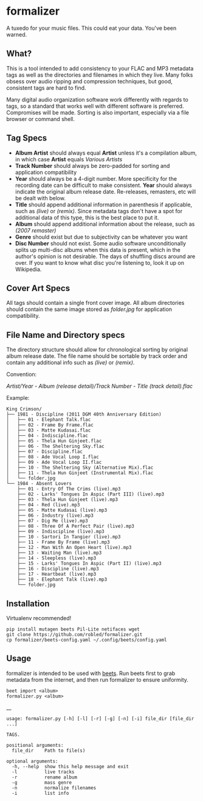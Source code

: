 formalizer
==========
A tuxedo for your music files.  This could eat your data. You've been warned.

What?
-------
This is a tool intended to add consistency to your FLAC and MP3 metadata tags as well as the directories and filenames in which they live.  Many folks obsess over audio ripping and compression techniques, but good, consistent tags are hard to find.  

Many digital audio organization software work differently with regards to tags, so a standard that works well with different software is preferred.  Compromises will be made.  Sorting is also important, especially via a file browser or command shell.

Tag Specs
---------

 - **Album Artist** should always equal **Artist** unless it's a compilation album, in which case **Artist** equals *Various Artists*
 - **Track Number** should always be zero-padded for sorting and application compatibility
 - **Year** should always be a 4-digit number.  More specificity for the recording date can be difficult to make consistent.  **Year** should always indicate the original album release date.  Re-releases, remasters, etc will be dealt with below.
 - **Title** should append additional information in parenthesis if applicable, such as *(live)* or *(remix)*.  Since metadata tags don't have a spot for additional data of this type, this is the best place to put it.
 - **Album** should append additional information about the release, such as *(2007 remaster)*
 - **Genre** should exist but due to subjectivity can be whatever you want
 - **Disc Number** should not exist.  Some audio software unconditionally splits up multi-disc albums when this data is present, which in the author's opinion is not desirable.  The days of shuffling discs around are over.  If you want to know what disc you're listening to, look it up on Wikipedia.

Cover Art Specs
---------------
All tags should contain a single front cover image.  All album directories should contain the same image stored as *folder.jpg* for application compatibility.

File Name and Directory specs
-----------------------------
The directory structure should allow for chronological sorting by original album release date.  The file name should be sortable by track order and contain any additional info such as *(live)* or *(remix)*.

Convention:

*Artist/Year - Album (release detail)/Track Number - Title (track detail).flac*

Example:

    King Crimson/
    ├── 1981 - Discipline (2011 DGM 40th Anniversary Edition)
    │   ├── 01 - Elephant Talk.flac
    │   ├── 02 - Frame By Frame.flac
    │   ├── 03 - Matte Kudasai.flac
    │   ├── 04 - Indiscipline.flac
    │   ├── 05 - Thela Hun Ginjeet.flac
    │   ├── 06 - The Sheltering Sky.flac
    │   ├── 07 - Discipline.flac
    │   ├── 08 - Ade Vocal Loop I.flac
    │   ├── 09 - Ade Vocal Loop II.flac
    │   ├── 10 - The Sheltering Sky (Alternative Mix).flac
    │   ├── 11 - Thela Hun Ginjeet (Instrumental Mix).flac
    │   └── folder.jpg
    └── 1984 - Absent Lovers
        ├── 01 - Entry Of The Crims (live).mp3
        ├── 02 - Larks' Tongues In Aspic (Part III) (live).mp3
        ├── 03 - Thela Hun Ginjeet (live).mp3
        ├── 04 - Red (live).mp3
        ├── 05 - Matte Kudasai (live).mp3
        ├── 06 - Industry (live).mp3
        ├── 07 - Dig Me (live).mp3
        ├── 08 - Three Of A Perfect Pair (live).mp3
        ├── 09 - Indiscipline (live).mp3
        ├── 10 - Sartori In Tangier (live).mp3
        ├── 11 - Frame By Frame (live).mp3
        ├── 12 - Man With An Open Heart (live).mp3
        ├── 13 - Waiting Man (live).mp3
        ├── 14 - Sleepless (live).mp3
        ├── 15 - Larks' Tongues In Aspic (Part II) (live).mp3
        ├── 16 - Discipline (live).mp3
        ├── 17 - Heartbeat (live).mp3
        ├── 18 - Elephant Talk (live).mp3
        └── folder.jpg

Installation
------------
Virtualenv recommended!

    pip install mutagen beets Pil-Lite netifaces wget
    git clone https://github.com/robled/formalizer.git
    cp formalizer/beets-config.yaml ~/.config/beets/config.yaml

Usage
-----
formalizer is intended to be used with [beets](http://beets.radbox.org/).  Run beets first to grab metadata from the internet, and then run formalizer to ensure uniformity.

    beet import <album>
    formalizer.py <album>
__

    
    usage: formalizer.py [-h] [-l] [-r] [-g] [-n] [-i] file_dir [file_dir ...]
    
    TAGS.
    
    positional arguments:
      file_dir    Path to file(s)
    
    optional arguments:
      -h, --help  show this help message and exit
      -l          live tracks
      -r          rename album
      -g          mass genre
      -n          normalize filenames
      -i          list info


